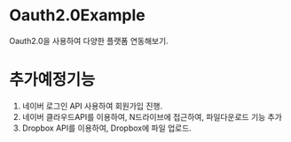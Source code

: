 # Oauth2.0Example 
Oauth2.0을 사용하여 다양한 플랫폼 연동해보기.
  
  
# 추가예정기능  
1. 네이버 로그인 API 사용하여 회원가입 진행.  
2. 네이버 클라우드API를 이용하여, N드라이브에 접근하여, 파일다운로드 기능 추가  
3. Dropbox API를 이용하여, Dropbox에 파일 업로드.  
